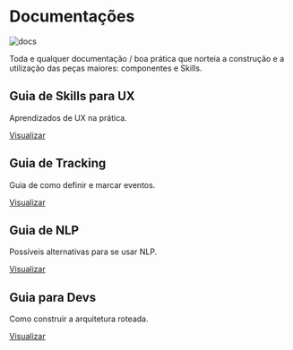 # Documentações

![docs](https://i.imgur.com/jwCL8HFm.png)

Toda e qualquer documentação / boa prática que norteia a construção e a utilização das peças maiores: componentes e Skills.

## Guia de Skills para UX

Aprendizados de UX na prática.

[Visualizar](https://docs.google.com/document/d/1hLjFbFogNpT-UkOBIJwoEX_EvaOZYOn2-QWfhRiUa5E/edit?usp=sharing)

## Guia de Tracking

Guia de como definir e marcar eventos.

[Visualizar](https://docs.google.com/document/d/1m6FKS0THlvBnf4mMdpe9AU08uFMVhyUSIl_6EurSFsE/edit?usp=sharing)

## Guia de NLP

Possíveis alternativas para se usar NLP.

[Visualizar](https://docs.google.com/document/d/1Fr1Ceoayb-vPu1AF-EHN-m2Mj2AIlqJP8RuilI20ljE/edit?usp=sharing)

## Guia para Devs

Como construir a arquitetura roteada.

[Visualizar](https://dev.azure.com/curupira/Takepedia/_wiki/wikis/Takepedia.wiki/1020/%F0%9F%94%A1-Router-Guidelines)
